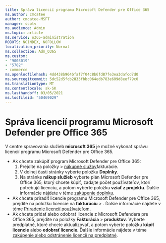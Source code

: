 ```yaml
---
title: Správa licencií programu Microsoft Defender pre Office 365
ms.author: cmcatee
author: cmcatee-MSFT
manager: scotv
ms.audience: Admin
ms.topic: article
ms.service: o365-administration
ROBOTS: NOINDEX, NOFOLLOW
localization_priority: Normal
ms.collection: Adm_O365
ms.custom:
- "9003019"
- "5782"
- commerce
ms.openlocfilehash: 4dd438b964bfaf7f04c8b6fd87fe3ea3dafcd7d0
ms.sourcegitcommit: 5dc52d5fcb2833fbbc064edb783e609d8eef79c0
ms.translationtype: MT
ms.contentlocale: sk-SK
ms.lasthandoff: 03/05/2021
ms.locfileid: "50469029"
---
```

# <a name="microsoft-defender-for-office-365-license-management"></a>Správa licencií programu Microsoft Defender pre Office 365

V centre spravovania služieb  **microsoft 365** je možné vykonať správu licencií programu Microsoft Defender pre Office 365.

- Ak chcete zakúpiť program Microsoft Defender pre Office 365:
    1. Prejdite na položky  >  [nákupné služby](https://go.microsoft.com/fwlink/p/?linkid=868433)fakturácie.
    2. V dolnej časti stránky vyberte položku **Doplnky**.
    3. Na stránke **nákup služieb** vyberte plán Microsoft Defender pre Office 365, ktorý chcete kúpiť, zadajte počet používateľov, ktorí potrebujú licenciu, a potom vyberte položku **vziať z projektu**. Ďalšie informácie nájdete v téme [zakúpenie doplnku](https://docs.microsoft.com/microsoft-365/commerce/buy-or-edit-an-add-on).
- Ak chcete priradiť licencie programu Microsoft Defender pre Office 365, prejdite na položku licencie na **fakturáciu**  >  . Ďalšie informácie nájdete v téme [Priradenie licencií používateľom](https://docs.microsoft.com/microsoft-365/admin/manage/assign-licenses-to-users).
- Ak chcete pridať alebo odobrať licencie z Microsoft Defendera pre Office 365, prejdite na položky **Fakturácia**  >  **produktov**. Vyberte predplatné, ktoré chcete aktualizovať, a potom vyberte položku **kúpiť licencie** alebo **odobrať licencie**. Ďalšie informácie nájdete v téme [zakúpenie alebo odstránenie licencií na predplatné](https://docs.microsoft.com/microsoft-365/commerce/licenses/buy-licenses).